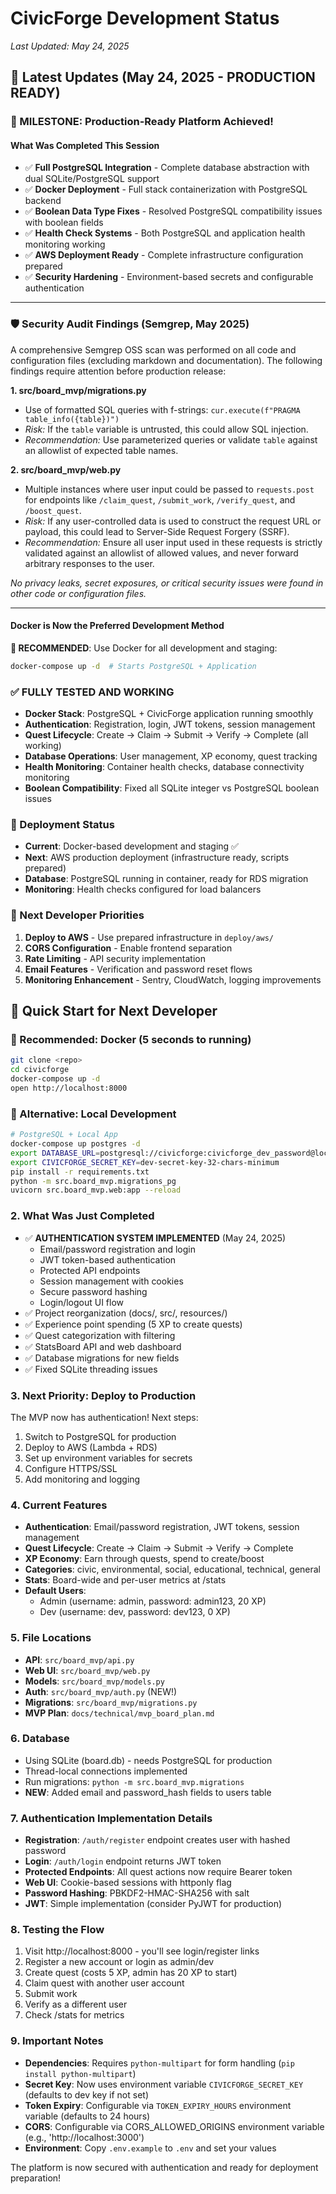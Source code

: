 # CivicForge Development Status
*Last Updated: May 24, 2025*

## 🚨 Latest Updates (May 24, 2025 - PRODUCTION READY)

### 🎉 MILESTONE: Production-Ready Platform Achieved!

#### What Was Completed This Session
- ✅ **Full PostgreSQL Integration** - Complete database abstraction with dual SQLite/PostgreSQL support
- ✅ **Docker Deployment** - Full stack containerization with PostgreSQL backend
- ✅ **Boolean Data Type Fixes** - Resolved PostgreSQL compatibility issues with boolean fields
- ✅ **Health Check Systems** - Both PostgreSQL and application health monitoring working
- ✅ **AWS Deployment Ready** - Complete infrastructure configuration prepared
- ✅ **Security Hardening** - Environment-based secrets and configurable authentication

---

### 🛡️ Security Audit Findings (Semgrep, May 2025)

A comprehensive Semgrep OSS scan was performed on all code and configuration files (excluding markdown and documentation). The following findings require attention before production release:

**1. src/board_mvp/migrations.py**
- Use of formatted SQL queries with f-strings: `cur.execute(f"PRAGMA table_info({table})")`
- *Risk:* If the `table` variable is untrusted, this could allow SQL injection.
- *Recommendation:* Use parameterized queries or validate `table` against an allowlist of expected table names.

**2. src/board_mvp/web.py**
- Multiple instances where user input could be passed to `requests.post` for endpoints like `/claim_quest`, `/submit_work`, `/verify_quest`, and `/boost_quest`.
- *Risk:* If any user-controlled data is used to construct the request URL or payload, this could lead to Server-Side Request Forgery (SSRF).
- *Recommendation:* Ensure all user input used in these requests is strictly validated against an allowlist of allowed values, and never forward arbitrary responses to the user.

_No privacy leaks, secret exposures, or critical security issues were found in other code or configuration files._

---

#### Docker is Now the Preferred Development Method
**🐳 RECOMMENDED**: Use Docker for all development and staging:
```bash
docker-compose up -d  # Starts PostgreSQL + Application
```

### ✅ FULLY TESTED AND WORKING
- **Docker Stack**: PostgreSQL + CivicForge application running smoothly
- **Authentication**: Registration, login, JWT tokens, session management
- **Quest Lifecycle**: Create → Claim → Submit → Verify → Complete (all working)
- **Database Operations**: User management, XP economy, quest tracking
- **Health Monitoring**: Container health checks, database connectivity monitoring
- **Boolean Compatibility**: Fixed all SQLite integer vs PostgreSQL boolean issues

### 🚀 Deployment Status
- **Current**: Docker-based development and staging ✅ 
- **Next**: AWS production deployment (infrastructure ready, scripts prepared)
- **Database**: PostgreSQL running in container, ready for RDS migration
- **Monitoring**: Health checks configured for load balancers

### 🎯 Next Developer Priorities
1. **Deploy to AWS** - Use prepared infrastructure in `deploy/aws/`
2. **CORS Configuration** - Enable frontend separation  
3. **Rate Limiting** - API security implementation
4. **Email Features** - Verification and password reset flows
5. **Monitoring Enhancement** - Sentry, CloudWatch, logging improvements

## 🎯 Quick Start for Next Developer

### 🐳 Recommended: Docker (5 seconds to running)
```bash
git clone <repo>
cd civicforge
docker-compose up -d
open http://localhost:8000
```

### 🔧 Alternative: Local Development
```bash
# PostgreSQL + Local App
docker-compose up postgres -d
export DATABASE_URL=postgresql://civicforge:civicforge_dev_password@localhost:5432/civicforge_db
export CIVICFORGE_SECRET_KEY=dev-secret-key-32-chars-minimum
pip install -r requirements.txt
python -m src.board_mvp.migrations_pg
uvicorn src.board_mvp.web:app --reload
```

### 2. What Was Just Completed
- ✅ **AUTHENTICATION SYSTEM IMPLEMENTED** (May 24, 2025)
  - Email/password registration and login
  - JWT token-based authentication
  - Protected API endpoints
  - Session management with cookies
  - Secure password hashing
  - Login/logout UI flow
- ✅ Project reorganization (docs/, src/, resources/)
- ✅ Experience point spending (5 XP to create quests)
- ✅ Quest categorization with filtering
- ✅ StatsBoard API and web dashboard
- ✅ Database migrations for new fields
- ✅ Fixed SQLite threading issues

### 3. Next Priority: Deploy to Production
The MVP now has authentication! Next steps:
1. Switch to PostgreSQL for production
2. Deploy to AWS (Lambda + RDS)
3. Set up environment variables for secrets
4. Configure HTTPS/SSL
5. Add monitoring and logging

### 4. Current Features
- **Authentication**: Email/password registration, JWT tokens, session management
- **Quest Lifecycle**: Create → Claim → Submit → Verify → Complete
- **XP Economy**: Earn through quests, spend to create/boost
- **Categories**: civic, environmental, social, educational, technical, general
- **Stats**: Board-wide and per-user metrics at /stats
- **Default Users**: 
  - Admin (username: admin, password: admin123, 20 XP)
  - Dev (username: dev, password: dev123, 0 XP)

### 5. File Locations
- **API**: `src/board_mvp/api.py`
- **Web UI**: `src/board_mvp/web.py`
- **Models**: `src/board_mvp/models.py`
- **Auth**: `src/board_mvp/auth.py` (NEW!)
- **Migrations**: `src/board_mvp/migrations.py`
- **MVP Plan**: `docs/technical/mvp_board_plan.md`

### 6. Database
- Using SQLite (board.db) - needs PostgreSQL for production
- Thread-local connections implemented
- Run migrations: `python -m src.board_mvp.migrations`
- **NEW**: Added email and password_hash fields to users table

### 7. Authentication Implementation Details
- **Registration**: `/auth/register` endpoint creates user with hashed password
- **Login**: `/auth/login` endpoint returns JWT token
- **Protected Endpoints**: All quest actions now require Bearer token
- **Web UI**: Cookie-based sessions with httponly flag
- **Password Hashing**: PBKDF2-HMAC-SHA256 with salt
- **JWT**: Simple implementation (consider PyJWT for production)

### 8. Testing the Flow
1. Visit http://localhost:8000 - you'll see login/register links
2. Register a new account or login as admin/dev
3. Create quest (costs 5 XP, admin has 20 XP to start)
4. Claim quest with another user account
5. Submit work
6. Verify as a different user
7. Check /stats for metrics

### 9. Important Notes
- **Dependencies**: Requires `python-multipart` for form handling (`pip install python-multipart`)
- **Secret Key**: Now uses environment variable `CIVICFORGE_SECRET_KEY` (defaults to dev key if not set)
- **Token Expiry**: Configurable via `TOKEN_EXPIRY_HOURS` environment variable (defaults to 24 hours)
- **CORS**: Configurable via CORS_ALLOWED_ORIGINS environment variable (e.g., 'http://localhost:3000')
- **Environment**: Copy `.env.example` to `.env` and set your values

The platform is now secured with authentication and ready for deployment preparation!
